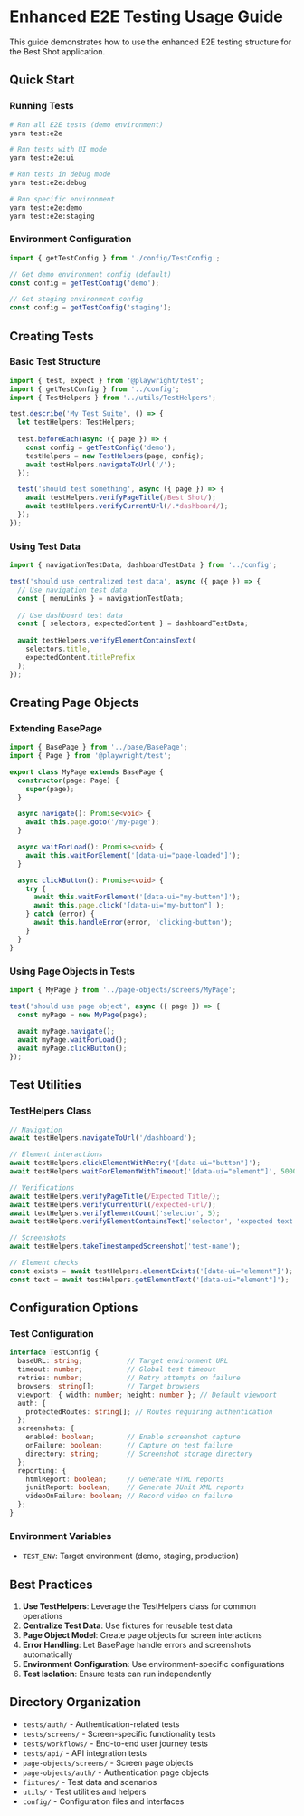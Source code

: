# Enhanced E2E Testing Usage Guide

This guide demonstrates how to use the enhanced E2E testing structure for the Best Shot application.

## Quick Start

### Running Tests
```bash
# Run all E2E tests (demo environment)
yarn test:e2e

# Run tests with UI mode
yarn test:e2e:ui

# Run tests in debug mode
yarn test:e2e:debug

# Run specific environment
yarn test:e2e:demo
yarn test:e2e:staging
```

### Environment Configuration
```typescript
import { getTestConfig } from './config/TestConfig';

// Get demo environment config (default)
const config = getTestConfig('demo');

// Get staging environment config
const config = getTestConfig('staging');
```

## Creating Tests

### Basic Test Structure
```typescript
import { test, expect } from '@playwright/test';
import { getTestConfig } from '../config';
import { TestHelpers } from '../utils/TestHelpers';

test.describe('My Test Suite', () => {
  let testHelpers: TestHelpers;
  
  test.beforeEach(async ({ page }) => {
    const config = getTestConfig('demo');
    testHelpers = new TestHelpers(page, config);
    await testHelpers.navigateToUrl('/');
  });

  test('should test something', async ({ page }) => {
    await testHelpers.verifyPageTitle(/Best Shot/);
    await testHelpers.verifyCurrentUrl(/.*dashboard/);
  });
});
```

### Using Test Data
```typescript
import { navigationTestData, dashboardTestData } from '../config';

test('should use centralized test data', async ({ page }) => {
  // Use navigation test data
  const { menuLinks } = navigationTestData;
  
  // Use dashboard test data
  const { selectors, expectedContent } = dashboardTestData;
  
  await testHelpers.verifyElementContainsText(
    selectors.title, 
    expectedContent.titlePrefix
  );
});
```

## Creating Page Objects

### Extending BasePage
```typescript
import { BasePage } from '../base/BasePage';
import { Page } from '@playwright/test';

export class MyPage extends BasePage {
  constructor(page: Page) {
    super(page);
  }

  async navigate(): Promise<void> {
    await this.page.goto('/my-page');
  }

  async waitForLoad(): Promise<void> {
    await this.waitForElement('[data-ui="page-loaded"]');
  }

  async clickButton(): Promise<void> {
    try {
      await this.waitForElement('[data-ui="my-button"]');
      await this.page.click('[data-ui="my-button"]');
    } catch (error) {
      await this.handleError(error, 'clicking-button');
    }
  }
}
```

### Using Page Objects in Tests
```typescript
import { MyPage } from '../page-objects/screens/MyPage';

test('should use page object', async ({ page }) => {
  const myPage = new MyPage(page);
  
  await myPage.navigate();
  await myPage.waitForLoad();
  await myPage.clickButton();
});
```

## Test Utilities

### TestHelpers Class
```typescript
// Navigation
await testHelpers.navigateToUrl('/dashboard');

// Element interactions
await testHelpers.clickElementWithRetry('[data-ui="button"]');
await testHelpers.waitForElementWithTimeout('[data-ui="element"]', 5000);

// Verifications
await testHelpers.verifyPageTitle(/Expected Title/);
await testHelpers.verifyCurrentUrl(/expected-url/);
await testHelpers.verifyElementCount('selector', 5);
await testHelpers.verifyElementContainsText('selector', 'expected text');

// Screenshots
await testHelpers.takeTimestampedScreenshot('test-name');

// Element checks
const exists = await testHelpers.elementExists('[data-ui="element"]');
const text = await testHelpers.getElementText('[data-ui="element"]');
```

## Configuration Options

### Test Configuration
```typescript
interface TestConfig {
  baseURL: string;           // Target environment URL
  timeout: number;           // Global test timeout
  retries: number;           // Retry attempts on failure
  browsers: string[];        // Target browsers
  viewport: { width: number; height: number }; // Default viewport
  auth: {
    protectedRoutes: string[]; // Routes requiring authentication
  };
  screenshots: {
    enabled: boolean;        // Enable screenshot capture
    onFailure: boolean;      // Capture on test failure
    directory: string;       // Screenshot storage directory
  };
  reporting: {
    htmlReport: boolean;     // Generate HTML reports
    junitReport: boolean;    // Generate JUnit XML reports
    videoOnFailure: boolean; // Record video on failure
  };
}
```

### Environment Variables
- `TEST_ENV`: Target environment (demo, staging, production)

## Best Practices

1. **Use TestHelpers**: Leverage the TestHelpers class for common operations
2. **Centralize Test Data**: Use fixtures for reusable test data
3. **Page Object Model**: Create page objects for screen interactions
4. **Error Handling**: Let BasePage handle errors and screenshots automatically
5. **Environment Configuration**: Use environment-specific configurations
6. **Test Isolation**: Ensure tests can run independently

## Directory Organization

- `tests/auth/` - Authentication-related tests
- `tests/screens/` - Screen-specific functionality tests
- `tests/workflows/` - End-to-end user journey tests
- `tests/api/` - API integration tests
- `page-objects/screens/` - Screen page objects
- `page-objects/auth/` - Authentication page objects
- `fixtures/` - Test data and scenarios
- `utils/` - Test utilities and helpers
- `config/` - Configuration files and interfaces